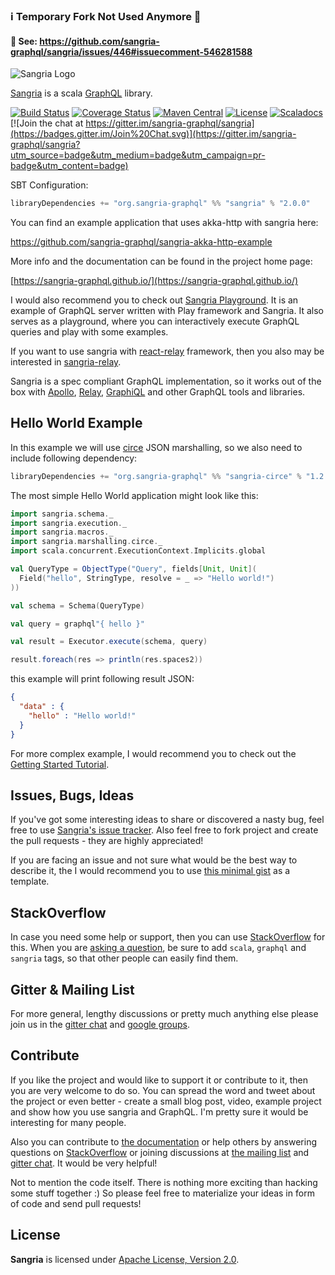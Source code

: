 ### ℹ️ Temporary Fork Not Used Anymore 🎉
#### 👀 See: https://github.com/sangria-graphql/sangria/issues/446#issuecomment-546281588

![Sangria Logo](https://sangria-graphql.github.io/assets/img/sangria-logo.svg)


[Sangria](https://sangria-graphql.github.io/) is a scala [GraphQL](http://facebook.github.io/graphql/) library.

[![Build Status](https://travis-ci.com/sangria-graphql/sangria.svg?branch=master)](https://travis-ci.com/sangria-graphql/sangria)
[![Coverage Status](http://coveralls.io/repos/sangria-graphql/sangria/badge.svg?branch=master&service=github)](http://coveralls.io/github/sangria-graphql/sangria?branch=master)
[![Maven Central](https://maven-badges.herokuapp.com/maven-central/org.sangria-graphql/sangria_2.12/badge.svg)](https://maven-badges.herokuapp.com/maven-central/org.sangria-graphql/sangria_2.12)
[![License](http://img.shields.io/:license-Apache%202-brightgreen.svg)](http://www.apache.org/licenses/LICENSE-2.0.txt)
[![Scaladocs](https://www.javadoc.io/badge/org.sangria-graphql/sangria_2.12.svg?label=docs)](https://www.javadoc.io/doc/org.sangria-graphql/sangria_2.12)
[![Join the chat at https://gitter.im/sangria-graphql/sangria](https://badges.gitter.im/Join%20Chat.svg)](https://gitter.im/sangria-graphql/sangria?utm_source=badge&utm_medium=badge&utm_campaign=pr-badge&utm_content=badge)

SBT Configuration:

```scala
libraryDependencies += "org.sangria-graphql" %% "sangria" % "2.0.0"
```

You can find an example application that uses akka-http with sangria here:

https://github.com/sangria-graphql/sangria-akka-http-example

More info and the documentation can be found in the project home page:

[https://sangria-graphql.github.io/](https://sangria-graphql.github.io/)

I would also recommend you to check out [Sangria Playground](https://github.com/sangria-graphql/sangria-playground).
It is an example of GraphQL server written with Play framework and Sangria. It also serves as a playground,
where you can interactively execute GraphQL queries and play with some examples.

If you want to use sangria with [react-relay](https://facebook.github.io/relay) framework, then you also may be interested in [sangria-relay](https://github.com/sangria-graphql/sangria-relay).

Sangria is a spec compliant GraphQL implementation, so it works out of the box with [Apollo](https://github.com/apollographql/apollo-client), [Relay](https://facebook.github.io/relay/), [GraphiQL](https://github.com/graphql/graphiql) and other GraphQL tools and libraries.


## Hello World Example

In this example we will use [circe](https://github.com/circe/circe) JSON marshalling, so we also need to include following dependency:

```scala
libraryDependencies += "org.sangria-graphql" %% "sangria-circe" % "1.2.1"
```

The most simple Hello World application might look like this:

```scala
import sangria.schema._
import sangria.execution._
import sangria.macros._
import sangria.marshalling.circe._
import scala.concurrent.ExecutionContext.Implicits.global

val QueryType = ObjectType("Query", fields[Unit, Unit](
  Field("hello", StringType, resolve = _ => "Hello world!")
))

val schema = Schema(QueryType)

val query = graphql"{ hello }"

val result = Executor.execute(schema, query)

result.foreach(res => println(res.spaces2))
```

this example will print following result JSON:

```json
{
  "data" : {
    "hello" : "Hello world!"
  }
}
```

For more complex example, I would recommend you to check out the [Getting Started Tutorial](https://sangria-graphql.github.io/getting-started/).

## Issues, Bugs, Ideas

If you've got some interesting ideas to share or discovered a nasty bug, feel free to use
[Sangria's issue tracker](https://github.com/sangria-graphql/sangria/issues).
Also feel free to fork project and create the pull requests - they are highly appreciated!

If you are facing an issue and not sure what would be the best way to describe it, the I would recommend you to use [this minimal gist](https://gist.github.com/OlegIlyenko/4068ad92e008cd4b5def1baa4ec3a67c) as a template. 

## StackOverflow

In case you need some help or support, then you can use [StackOverflow](http://stackoverflow.com/questions/tagged/sangria) for this.
When you are [asking a question](http://stackoverflow.com/questions/ask?tags=scala,graphql,sangria),
be sure to add `scala`, `graphql` and `sangria` tags, so that other people can easily find them.

## Gitter & Mailing List 

For more general, lengthy discussions or pretty much anything else please join us in the 
[gitter chat](https://gitter.im/sangria-graphql/sangria) and [google groups](https://groups.google.com/forum/#!forum/sangria-graphql).

## Contribute

If you like the project and would like to support it or contribute to it, then you are very welcome to do so.
You can spread the word and tweet about the project or even better - create a small blog post, video, example project and show how you use sangria and GraphQL.
I'm pretty sure it would be interesting for many people.

Also you can contribute to [the documentation](https://github.com/sangria-graphql/sangria-website) or help others by answering questions on
[StackOverflow](http://stackoverflow.com/questions/tagged/sangria) or joining discussions at [the mailing list](https://groups.google.com/forum/#!forum/sangria-graphql) and [gitter chat](https://gitter.im/sangria-graphql/sangria).
It would be very helpful!

Not to mention the code itself. There is nothing more exciting than hacking some stuff together :)
So please feel free to materialize your ideas in form of code and send pull requests! 

## License

**Sangria** is licensed under [Apache License, Version 2.0](http://www.apache.org/licenses/LICENSE-2.0).

